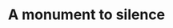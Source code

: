 ---
pid: LLG194
title: A monument to silence
location_transcription: Rittenhouse square
zipcode: '19010'
outside_phl: 'Bryn Mawr PA '
neighborhood: Brwn Mawr
age: '16'
age_range: 13-19
instagram: 
image_file_name: LLG_194.jpg
proposal_transcription: 
topic: Unknown
topic_summary: '0'
type: Bench
keywords_other: silence, awareness, attention, quiet
credit: "#Listentosilence"
image_labels: 
twitter: 
facebook: 
permalink: "/monuments/llg194/"
layout: item-page
---